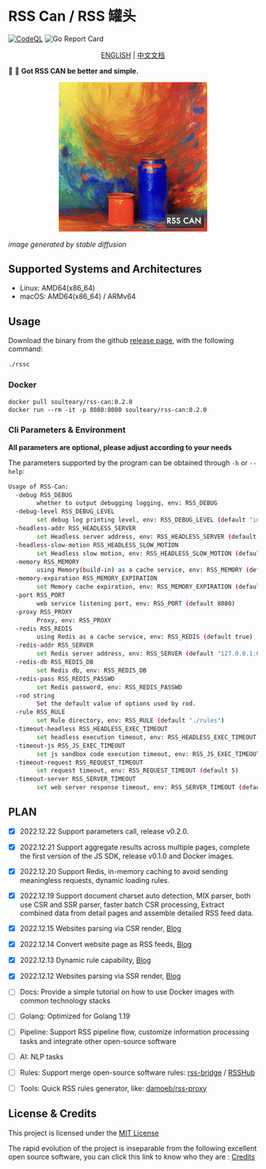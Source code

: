 # RSS Can / RSS 罐头

[![CodeQL](https://github.com/soulteary/RSS-Can/actions/workflows/codeql.yml/badge.svg)](https://github.com/soulteary/RSS-Can/actions/workflows/codeql.yml) ![Go Report Card](https://goreportcard.com/badge/github.com/soulteary/RSS-Can)

<p style="text-align: center;">
  <a href="README.md">ENGLISH</a> | <a href="README_CN.md"  target="_blank">中文文档</a>
</p>

📰 🥫 **Got RSS CAN be better and simple.**

<p style="text-align: center;">
  <img src="./assets/images/project.jpg" width="300">
</p>

*image generated by stable diffusion*

## Supported Systems and Architectures

- Linux: AMD64(x86_64)
- macOS: AMD64(x86_64) /  ARMv64

## Usage

Download the binary from the github [release page](https://github.com/soulteary/RSS-Can/releases), with the following command:

```bash
./rssc
```

### Docker

```
docker pull soulteary/rss-can:0.2.0
docker run --rm -it -p 8080:8080 soulteary/rss-can:0.2.0
```

### Cli Parameters & Environment

**All parameters are optional, please adjust according to your needs**

The parameters supported by the program can be obtained through `-h` or `--help`:

```bash
Usage of RSS-Can:
  -debug RSS_DEBUG
    	whether to output debugging logging, env: RSS_DEBUG
  -debug-level RSS_DEBUG_LEVEL
    	set debug log printing level, env: RSS_DEBUG_LEVEL (default "info")
  -headless-addr RSS_HEADLESS_SERVER
    	set Headless server address, env: RSS_HEADLESS_SERVER (default "127.0.0.1:9222")
  -headless-slow-motion RSS_HEADLESS_SLOW_MOTION
    	set Headless slow motion, env: RSS_HEADLESS_SLOW_MOTION (default 2)
  -memory RSS_MEMORY
    	using Memory(build-in) as a cache service, env: RSS_MEMORY (default true)
  -memory-expiration RSS_MEMORY_EXPIRATION
    	set Memory cache expiration, env: RSS_MEMORY_EXPIRATION (default 600)
  -port RSS_PORT
    	web service listening port, env: RSS_PORT (default 8080)
  -proxy RSS_PROXY
    	Proxy, env: RSS_PROXY
  -redis RSS_REDIS
    	using Redis as a cache service, env: RSS_REDIS (default true)
  -redis-addr RSS_SERVER
    	set Redis server address, env: RSS_SERVER (default "127.0.0.1:6379")
  -redis-db RSS_REDIS_DB
    	set Redis db, env: RSS_REDIS_DB
  -redis-pass RSS_REDIS_PASSWD
    	set Redis password, env: RSS_REDIS_PASSWD
  -rod string
    	Set the default value of options used by rod.
  -rule RSS_RULE
    	set Rule directory, env: RSS_RULE (default "./rules")
  -timeout-headless RSS_HEADLESS_EXEC_TIMEOUT
    	set headless execution timeout, env: RSS_HEADLESS_EXEC_TIMEOUT (default 5)
  -timeout-js RSS_JS_EXEC_TIMEOUT
    	set js sandbox code execution timeout, env: RSS_JS_EXEC_TIMEOUT (default 200)
  -timeout-request RSS_REQUEST_TIMEOUT
    	set request timeout, env: RSS_REQUEST_TIMEOUT (default 5)
  -timeout-server RSS_SERVER_TIMEOUT
    	set web server response timeout, env: RSS_SERVER_TIMEOUT (default 8)
```

## PLAN

- [x] 2022.12.22 Support parameters call, release v0.2.0.
- [x] 2022.12.21 Support aggregate results across multiple pages, complete the first version of the JS SDK, release v0.1.0 and Docker images.
- [x] 2022.12.20 Support Redis, in-memory caching to avoid sending meaningless requests, dynamic loading rules.
- [x] 2022.12.19 Support document charset auto detection, MIX parser, both use CSR and SSR parser, faster batch CSR processing, Extract combined data from detail pages and assemble detailed RSS feed data.
- [x] 2022.12.15 Websites parsing via CSR render, [Blog](https://soulteary.io/2022/12/15/rsscan-use-golang-rod-to-parse-the-content-dynamically-rendered-in-the-browser-part-4.html)
- [x] 2022.12.14 Convert website page as RSS feeds, [Blog](https://soulteary.com/2022/12/14/rsscan-convert-website-information-stream-to-rss-feed-part-3.html)
- [x] 2022.12.13 Dynamic rule capability, [Blog](https://soulteary.com/2022/12/13/rsscan-make-golang-applications-with-v8-part-2.html)
- [x] 2022.12.12  Websites parsing via SSR render, [Blog](https://soulteary.com/2022/12/12/rsscan-better-rsshub-service-build-with-golang-part-1.html)

- [ ] Docs: Provide a simple tutorial on how to use Docker images with common technology stacks
- [ ] Golang: Optimized for Golang 1.19
- [ ] Pipeline: Support RSS pipeline flow, customize information processing tasks and integrate other open-source software
- [ ] AI: NLP tasks
- [ ] Rules: Support merge open-source software rules: [rss-bridge](https://github.com/RSS-Bridge/rss-bridge/tree/master/bridges) / [RSSHub](https://github.com/DIYgod/RSSHub/tree/master/lib)
- [ ] Tools: Quick RSS rules generator, like: [damoeb/rss-proxy](https://github.com/damoeb/rss-proxy)

## License & Credits

This project is licensed under the [MIT License](https://github.com/soulteary/RSS-Can/blob/main/LICENSE)

The rapid evolution of the project is inseparable from the following excellent open source software, you can click this link to know who they are : [Credits](./CREDITS.md)
